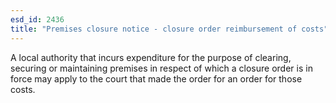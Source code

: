 ```yaml
---
esd_id: 2436
title: "Premises closure notice - closure order reimbursement of costs"
---
```


A local authority that incurs expenditure for the purpose of clearing, securing or maintaining premises in respect of which a closure order is in force may apply to the court that made the order for an order for those costs.

